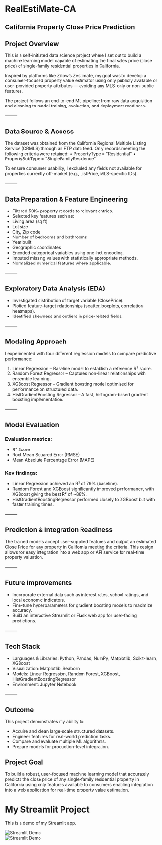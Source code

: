 # RealEstiMate-CA

## California Property Close Price Prediction

## Project Overview

This is a self-initiated data science project where I set out to build a machine learning model capable of estimating the final sales price (close price) of single-family residential properties in California.

Inspired by platforms like Zillow’s Zestimate, my goal was to develop a consumer-focused property value estimator using only publicly available or user-provided property attributes — avoiding any MLS-only or non-public features.

The project follows an end-to-end ML pipeline: from raw data acquisition and cleaning to model training, evaluation, and deployment readiness.

⸻

## Data Source & Access

The dataset was obtained from the California Regional Multiple Listing Service (CRMLS) through an FTP data feed. Only records meeting the following criteria were retained:
	•	PropertyType = "Residential"
	•	PropertySubType = "SingleFamilyResidence"

To ensure consumer usability, I excluded any fields not available for properties currently off-market (e.g., ListPrice, MLS-specific IDs).

⸻

## Data Preparation & Feature Engineering
- Filtered 50K+ property records to relevant entries.
- Selected key features such as:
- Living area (sq ft)
- Lot size
- City, Zip code
- Number of bedrooms and bathrooms
- Year built
- Geographic coordinates
- Encoded categorical variables using one-hot encoding.
- Imputed missing values with statistically appropriate methods.
- Normalized numerical features where applicable.

⸻

## Exploratory Data Analysis (EDA)
- Investigated distribution of target variable (ClosePrice).
- Plotted feature-target relationships (scatter, boxplots, correlation heatmaps).
- Identified skewness and outliers in price-related fields.

⸻

## Modeling Approach

I experimented with four different regression models to compare predictive performance:
1.	Linear Regression – Baseline model to establish a reference R² score.
2.	Random Forest Regressor – Captures non-linear relationships with ensemble learning.
3.	XGBoost Regressor – Gradient boosting model optimized for performance on structured data.
4.	HistGradientBoosting Regressor – A fast, histogram-based gradient boosting implementation.

⸻

## Model Evaluation

### Evaluation metrics:
- R² Score
- Root Mean Squared Error (RMSE)
- Mean Absolute Percentage Error (MAPE)

### Key findings:
- Linear Regression achieved an R² of 79% (baseline).
- Random Forest and XGBoost significantly improved performance, with XGBoost giving the best R² of ~88%.
- HistGradientBoostingRegressor performed closely to XGBoost but with faster training times.

⸻

## Prediction & Integration Readiness

The trained models accept user-supplied features and output an estimated Close Price for any property in California meeting the criteria. This design allows for easy integration into a web app or API service for real-time property valuation.

⸻

## Future Improvements
- Incorporate external data such as interest rates, school ratings, and local economic indicators.
- Fine-tune hyperparameters for gradient boosting models to maximize accuracy.
- Build an interactive Streamlit or Flask web app for user-facing predictions.

⸻

## Tech Stack
- Languages & Libraries: Python, Pandas, NumPy, Matplotlib, Scikit-learn, XGBoost
- Visualization: Matplotlib, Seaborn
- Models: Linear Regression, Random Forest, XGBoost, HistGradientBoostingRegressor
- Environment: Jupyter Notebook

⸻

## Outcome

This project demonstrates my ability to:
- Acquire and clean large-scale structured datasets.
- Engineer features for real-world prediction tasks.
- Compare and evaluate multiple ML algorithms.
- Prepare models for production-level integration.

## Project Goal

To build a robust, user-focused machine learning model that accurately predicts the close price of any single-family residential property in California using only features available to consumers enabling integration into a web application for real-time property value estimation.

# My Streamlit Project

This is a demo of my Streamlit app.  

![Streamlit Demo](/Users/abhisheknagare/Desktop/Screenshot_2025-08-21_at_2.19.48 PM.png)
</br>
![Streamlit Demo](/Users/abhisheknagare/Desktop/Screenshot_2025-08-21_at_2.18.54 PM.png)


